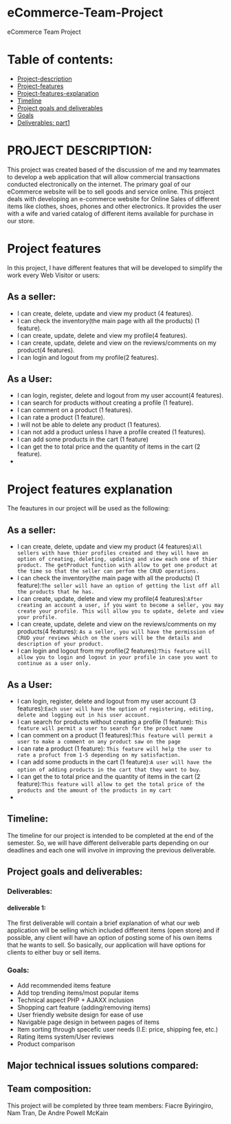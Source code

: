 # eCommerce-Team-Project
eCommerce Team Project


# Table of contents:
- [Project-description](#PROJECT-DESCRIPTION)
- [Project-features](#Poreject-features)
- [Project-features-explanation](#Poreject-features-explanation)
- [Timeline](#Timeline)
- [Project goals and deliverables](#Project-goals-and-deliverables)
- [Goals](#Goals)
- [Deliverables: part1](#deliverables)
# PROJECT DESCRIPTION:
This project was created based of the discussion of me and my teammates to develop a web application that will allow commercial transactions conducted electronically on the internet. The primary goal of our eCommerce website will be to sell goods and service online. This project deals with developing an e-commerce website for Online Sales of different items like clothes, shoes, phones and other electronics. It provides the user with a wife and varied catalog of different items available for purchase in our store.

# Project features
In this project, I have different features that will be developed to simplify the work every Web Visitor or users:

## As a seller:
- I can create, delete, update and view my product (4 features).
- I can check the inventory(the main page with all the products) (1 feature).
- I can create, update, delete and view my profile(4 features). 
- I can create, update, delete and view on the reviews/comments on my product(4 features). 
- I can login and logout from my profile(2 features).

## As a User:
 - I can login, register, delete and logout from my user account(4 features).
 - I can search for products without creating a profile (1 feature).
 - I can comment on a product (1 features).
 - I can rate a product (1 feature). 
 - I will not be able to delete any product (1 features).
 - I can not add a product unless I have a profile created (1 features).
 - I can add some products in the cart (1 feature)
 - I can get the to total price and the quantity of items in the cart (2 feature).
 - 
 
 # Project features explanation
The feautures in our project will be used as the following: 

## As a seller:
- I can create, delete, update and view my product (4 features):`All sellers with have thier profiles created and they will have an option of creating, deleting, updating and view each one of thier product. The getProduct function with allow to get one product at the time so that the seller can perfom the CRUD operations.`
- I can check the inventory(the main page with all the products) (1 feature):`The seller will have an option of getting the list off all the products that he has.`
- I can create, update, delete and view my profile(4 features):`After creating an account a user, if you want to become a seller, you may create your profile. This will allow you to update, delete and view your profile.`
- I can create, update, delete and view on the reviews/comments on my products(4 features): `As a seller, you will have the permission of CRUD your reviews which on the users will be the details and description of your product.`
- I can login and logout from my profile(2 features):`This feature will allow you to login and logout in your profile in case you want to continue as a user only.`

## As a User:
 - I can login, register, delete and logout from my user account (3 features):`Each user will have the option of registering, editing, delete and logging out in his user account.`
 - I can search for products without creating a profile (1 feature): `This feature will permit a user to search for the product name`
 - I can comment on a product (1 features):`This feature will permit a user to make a comment on any product saw on the page`
 - I can rate a product (1 feature): `This feature will help the user to rate a profuct from 1-5 depending on my satisfaction.`
 - I can add some products in the cart (1 feature):`A user will have the option of adding products in the cart that they want to buy`.
 - I can get the to total price and the quantity of items in the cart (2 feature):`This feature will allow to get the total price of the products and the amount of the products in my cart`
 - 

## Timeline: 

The timeline for our project is intended to be completed at the end of the semester. So, we will have different deliverable parts depending on our deadlines and each one will involve in improving the previous deliverable.

## Project goals and deliverables:
### Deliverables:
#### deliverable 1:
The first deliverable will contain a brief explanation of what our web application will be selling which included different items (open store) and if possible, any client will have an option of posting some of his own items that he wants to sell. So basically, our application will have options for clients to either buy or sell items. 

### Goals: 
- Add recommended items feature 
- Add top trending items/most popular items
- Technical aspect PHP + AJAXX inclusion
- Shopping cart feature (adding/removing items)
- User friendly website design for ease of use
- Navigable page design in between pages of items
- Item sorting through specefic user needs (I.E: price, shipping fee, etc.)
- Rating items system/User reviews
- Product comparison
## Major technical issues solutions compared:
 

## Team composition: 

This project will be completed by three team members: Fiacre Byiringiro, Nam Tran, De Andre Powell McKain
